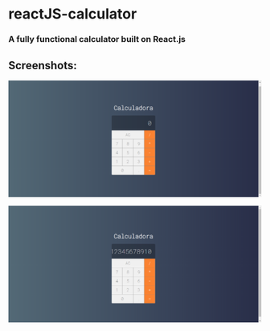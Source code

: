 # reactJS-calculator
### A fully functional calculator built on React.js



## Screenshots:

![Screen_shot1](https://github.com/pedroalmeida415/reactJS-calculator/blob/master/screenshots/Screenshot_2.png)

![Screen_shot2](https://github.com/pedroalmeida415/reactJS-calculator/blob/master/screenshots/Screenshot_3.png)
